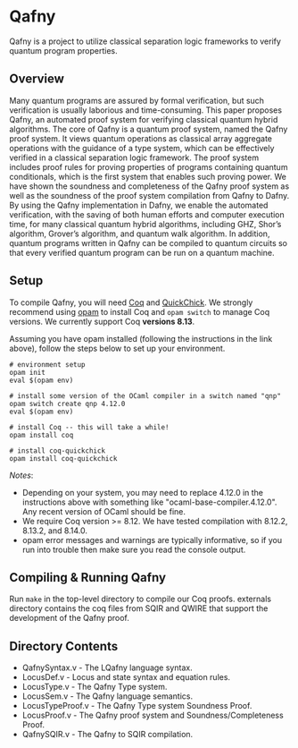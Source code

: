 # Qafny

Qafny is a project to utilize classical separation logic frameworks to verify quantum program properties.

## Overview

Many quantum programs are assured by formal verification, but such verification is usually laborious and time-consuming. This paper proposes Qafny, an automated proof system for verifying classical quantum hybrid algorithms. The core of Qafny is a quantum proof system, named the Qafny proof system. It views quantum operations as classical array aggregate operations with the guidance of a type system, which can be effectively verified in a classical separation logic framework. The proof system includes proof rules for proving properties of programs containing quantum conditionals, which is the first system that enables such proving power. We have shown the soundness and completeness of the Qafny proof system as well as the soundness of the proof system compilation from Qafny to Dafny. By using the Qafny implementation in Dafny, we enable the automated verification, with the saving of both human efforts and computer execution time, for many classical quantum hybrid algorithms, including GHZ, Shor’s algorithm, Grover’s algorithm, and quantum walk algorithm. In addition, quantum programs written in Qafny can be compiled to quantum circuits so that every verified quantum program can be run on a quantum machine.

## Setup

To compile Qafny, you will need [Coq](https://coq.inria.fr/) and [QuickChick](https://github.com/QuickChick/QuickChick). We strongly recommend using [opam](https://opam.ocaml.org/doc/Install.html) to install Coq and `opam switch` to manage Coq versions. We currently support Coq **versions 8.13**.

Assuming you have opam installed (following the instructions in the link above), follow the steps below to set up your environment.
```
# environment setup
opam init
eval $(opam env)

# install some version of the OCaml compiler in a switch named "qnp"
opam switch create qnp 4.12.0
eval $(opam env)

# install Coq -- this will take a while!
opam install coq

# install coq-quickchick
opam install coq-quickchick
```

*Notes*:
* Depending on your system, you may need to replace 4.12.0 in the instructions above with something like "ocaml-base-compiler.4.12.0". Any recent version of OCaml should be fine. 
* We require Coq version >= 8.12. We have tested compilation with 8.12.2, 8.13.2, and 8.14.0.
* opam error messages and warnings are typically informative, so if you run into trouble then make sure you read the console output.

## Compiling & Running Qafny

Run `make` in the top-level directory to compile our Coq proofs. externals directory contains the coq files from SQIR and QWIRE that support the development of the Qafny proof.

## Directory Contents

* QafnySyntax.v - The LQafny language syntax.
* LocusDef.v - Locus and state syntax and equation rules.
* LocusType.v - The Qafny Type system.
* LocusSem.v - The Qafny language semantics.
* LocusTypeProof.v - The Qafny Type system Soundness Proof.
* LocusProof.v - The Qafny proof system and Soundness/Completeness Proof.
* QafnySQIR.v - The Qafny to SQIR compilation.


